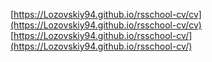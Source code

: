 [https://Lozovskiy94.github.io/rsschool-cv/cv](https://Lozovskiy94.github.io/rsschool-cv/cv)
[https://Lozovskiy94.github.io/rsschool-cv/](https://Lozovskiy94.github.io/rsschool-cv/)
